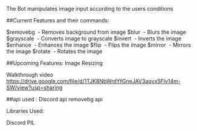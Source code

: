 The Bot manipulates image input according to the users conditions



##Current Features and their commands:

$removebg <image url> - Removes background from image 
$blur <image url> - Blurs the image 
$grayscale <image url> - Converts image to grayscale 
$invert <image url> - Inverts the image 
$enhance <image url> - Enhances the image 
$flip <image url> - Flips the image 
$mirror <image url> - Mirrors the image 
$rotate <image url> - Rotates the image

##Upcoming Features:
    Image Resizing



Walkthrough video https://drive.google.com/file/d/1TJK8NbWrdYfGneJAV3aqvx5Flv14m-SW/view?usp=sharing


##api used : Discord api
             removebg api
             
 Libraries Used:

Discord
PIL
